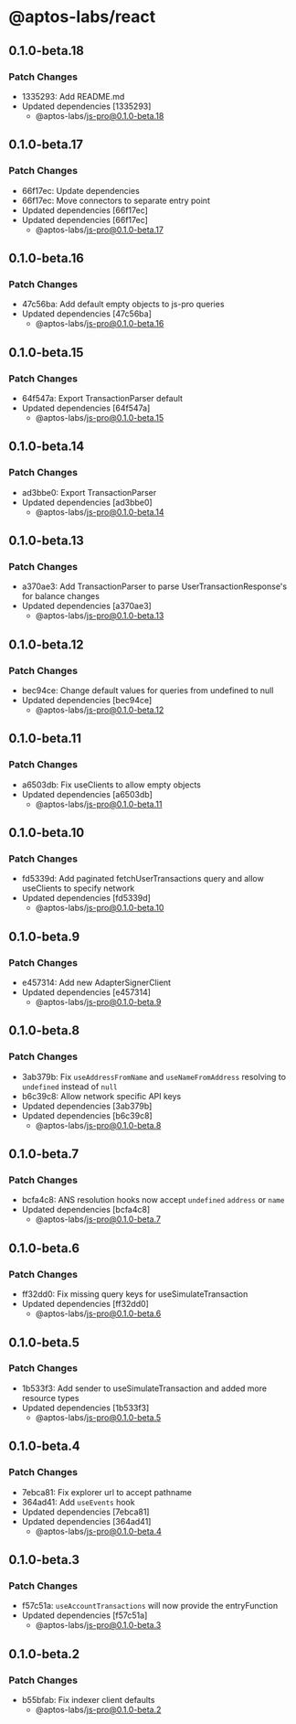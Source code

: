 # @aptos-labs/react

## 0.1.0-beta.18

### Patch Changes

- 1335293: Add README.md
- Updated dependencies [1335293]
  - @aptos-labs/js-pro@0.1.0-beta.18

## 0.1.0-beta.17

### Patch Changes

- 66f17ec: Update dependencies
- 66f17ec: Move connectors to separate entry point
- Updated dependencies [66f17ec]
- Updated dependencies [66f17ec]
  - @aptos-labs/js-pro@0.1.0-beta.17

## 0.1.0-beta.16

### Patch Changes

- 47c56ba: Add default empty objects to js-pro queries
- Updated dependencies [47c56ba]
  - @aptos-labs/js-pro@0.1.0-beta.16

## 0.1.0-beta.15

### Patch Changes

- 64f547a: Export TransactionParser default
- Updated dependencies [64f547a]
  - @aptos-labs/js-pro@0.1.0-beta.15

## 0.1.0-beta.14

### Patch Changes

- ad3bbe0: Export TransactionParser
- Updated dependencies [ad3bbe0]
  - @aptos-labs/js-pro@0.1.0-beta.14

## 0.1.0-beta.13

### Patch Changes

- a370ae3: Add TransactionParser to parse UserTransactionResponse's for balance changes
- Updated dependencies [a370ae3]
  - @aptos-labs/js-pro@0.1.0-beta.13

## 0.1.0-beta.12

### Patch Changes

- bec94ce: Change default values for queries from undefined to null
- Updated dependencies [bec94ce]
  - @aptos-labs/js-pro@0.1.0-beta.12

## 0.1.0-beta.11

### Patch Changes

- a6503db: Fix useClients to allow empty objects
- Updated dependencies [a6503db]
  - @aptos-labs/js-pro@0.1.0-beta.11

## 0.1.0-beta.10

### Patch Changes

- fd5339d: Add paginated fetchUserTransactions query and allow useClients to specify network
- Updated dependencies [fd5339d]
  - @aptos-labs/js-pro@0.1.0-beta.10

## 0.1.0-beta.9

### Patch Changes

- e457314: Add new AdapterSignerClient
- Updated dependencies [e457314]
  - @aptos-labs/js-pro@0.1.0-beta.9

## 0.1.0-beta.8

### Patch Changes

- 3ab379b: Fix `useAddressFromName` and `useNameFromAddress` resolving to `undefined` instead of `null`
- b6c39c8: Allow network specific API keys
- Updated dependencies [3ab379b]
- Updated dependencies [b6c39c8]
  - @aptos-labs/js-pro@0.1.0-beta.8

## 0.1.0-beta.7

### Patch Changes

- bcfa4c8: ANS resolution hooks now accept `undefined` `address` or `name`
- Updated dependencies [bcfa4c8]
  - @aptos-labs/js-pro@0.1.0-beta.7

## 0.1.0-beta.6

### Patch Changes

- ff32dd0: Fix missing query keys for useSimulateTransaction
- Updated dependencies [ff32dd0]
  - @aptos-labs/js-pro@0.1.0-beta.6

## 0.1.0-beta.5

### Patch Changes

- 1b533f3: Add sender to useSimulateTransaction and added more resource types
- Updated dependencies [1b533f3]
  - @aptos-labs/js-pro@0.1.0-beta.5

## 0.1.0-beta.4

### Patch Changes

- 7ebca81: Fix explorer url to accept pathname
- 364ad41: Add `useEvents` hook
- Updated dependencies [7ebca81]
- Updated dependencies [364ad41]
  - @aptos-labs/js-pro@0.1.0-beta.4

## 0.1.0-beta.3

### Patch Changes

- f57c51a: `useAccountTransactions` will now provide the entryFunction
- Updated dependencies [f57c51a]
  - @aptos-labs/js-pro@0.1.0-beta.3

## 0.1.0-beta.2

### Patch Changes

- b55bfab: Fix indexer client defaults
  - @aptos-labs/js-pro@0.1.0-beta.2
